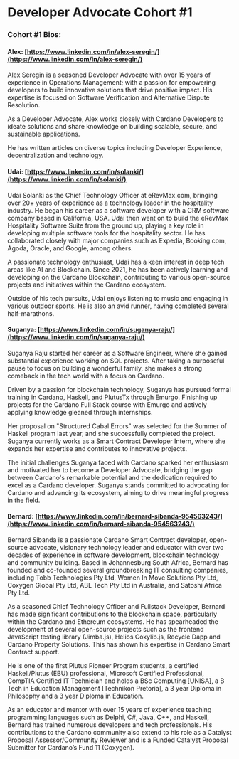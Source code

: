 # Developer Advocate Cohort #1

### Cohort #1 Bios:

#### **Alex:** [https://www.linkedin.com/in/alex-seregin/](https://www.linkedin.com/in/alex-seregin/)

Alex Seregin is a seasoned Developer Advocate with over 15 years of experience in Operations Management; with a passion for empowering developers to build innovative solutions that drive positive impact. His expertise is focused on Software Verification and Alternative Dispute Resolution.

As a Developer Advocate, Alex works closely with Cardano Developers to ideate solutions and share knowledge on building scalable, secure, and sustainable applications.

He has written articles on diverse topics including Developer Experience, decentralization and technology.

#### **Udai:**  [https://www.linkedin.com/in/solanki/](https://www.linkedin.com/in/solanki/)

Udai Solanki as the Chief Technology Officer at eRevMax.com, bringing over 20+ years of experience as a technology leader in the hospitality industry. He began his career as a software developer with a CRM software company based in California, USA. Udai then went on to build the eRevMax Hospitality Software Suite from the ground up, playing a key role in developing multiple software tools for the hospitality sector. He has collaborated closely with major companies such as Expedia, Booking.com, Agoda, Oracle, and Google, among others.

A passionate technology enthusiast, Udai has a keen interest in deep tech areas like AI and Blockchain. Since 2021, he has been actively learning and developing on the Cardano Blockchain, contributing to various open-source projects and initiatives within the Cardano ecosystem.&#x20;

Outside of his tech pursuits, Udai enjoys listening to music and engaging in various outdoor sports. He is also an avid runner, having completed several half-marathons.

#### Suganya:  [https://www.linkedin.com/in/suganya-raju/](https://www.linkedin.com/in/suganya-raju/)

Suganya Raju started her career as a Software Engineer, where she gained substantial experience working on SQL projects. After taking a purposeful pause to focus on building a wonderful family, she makes a strong comeback in the tech world with a focus on Cardano.

Driven by a passion for blockchain technology, Suganya has pursued formal training in Cardano, Haskell, and PlutusTx through Emurgo. Finishing up projects for the Cardano Full Stack course with Emurgo and actively applying knowledge gleaned through internships.&#x20;

Her proposal on "Structured Cabal Errors" was selected for the Summer of Haskell program last year, and she successfully completed the project. Suganya currently works as a Smart Contract Developer Intern, where she expands her expertise and contributes to innovative projects.

The initial challenges Suganya faced with Cardano sparked her enthusiasm and motivated her to become a Developer Advocate, bridging the gap between Cardano's remarkable potential and the dedication required to excel as a Cardano developer. Suganya stands committed to advocating for Cardano and advancing its ecosystem, aiming to drive meaningful progress in the field.

#### Bernard: [https://www.linkedin.com/in/bernard-sibanda-954563243/](https://www.linkedin.com/in/bernard-sibanda-954563243/)

Bernard Sibanda is a passionate Cardano Smart Contract developer, open-source advocate, visionary technology leader and educator with over two decades of experience in software development, blockchain technology and community building. Based in Johannesburg South Africa, Bernard has founded and co-founded several groundbreaking IT consulting companies, including Tobb Technologies Pty Ltd, Women In Move Solutions Pty Ltd, Coxygen Global Pty Ltd, ABL Tech Pty Ltd in Australia, and Satoshi Africa Pty Ltd.&#x20;

As a seasoned Chief Technology Officer and Fullstack Developer, Bernard has made significant contributions to the blockchain space, particularly within the Cardano and Ethereum ecosystems. He has spearheaded the development of several open-source projects such as the frontend JavaScript testing library (Jimba.js), Helios Coxylib.js, Recycle Dapp and Cardano Property Solutions. This has shown his expertise in Cardano Smart Contract support.&#x20;

He is one of the first Plutus Pioneer Program students, a certified Haskell/Plutus (EBU) professional, Microsoft Certified Professional, CompTIA Certified IT Technician and holds a BSc Computing \[UNISA], a B Tech in Education Management \[Technikon Pretoria], a 3 year Diploma in Philosophy and a 3 year Diploma in Education.&#x20;

As an educator and mentor with over 15 years of experience teaching programming languages such as Delphi, C#, Java, C++, and Haskell, Bernard has trained numerous developers and tech professionals. His contributions to the Cardano community also extend to his role as a Catalyst Proposal Assessor/Community Reviewer and is a Funded Catalyst Proposal Submitter for Cardano’s Fund 11 (Coxygen).
